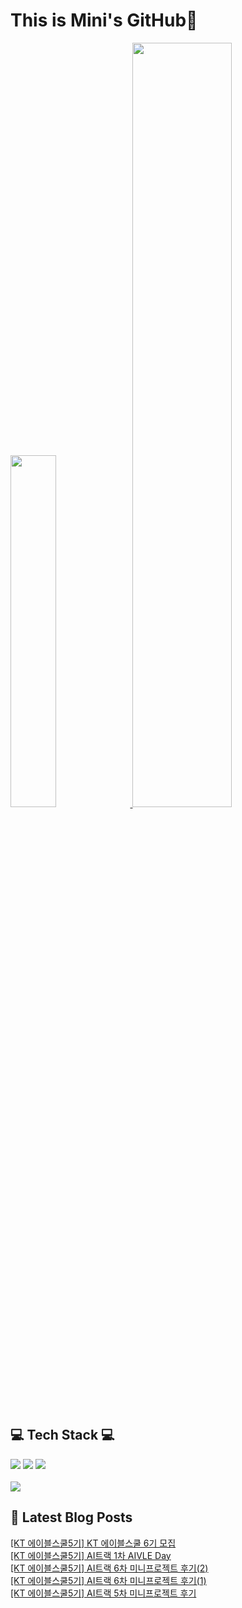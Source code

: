 # This is Mini's GitHub👋

 <a href="https://github.com/anuraghazra/github-readme-stats">
     <img src="https://github-readme-stats.vercel.app/api/top-langs/?username=mini0-0&layout=donut&show_icons=true&theme=material-palenight&hide_border=true&bg_color=20232a&icon_color=58A6FF&text_color=fff&title_color=58A6FF&count_private=true&exclude_repo=Face-Transfer-Application" width=38% />
 </a>    
 
 <a href="https://github.com/anuraghazra/github-readme-stats">
   <img src="https://github-readme-stats.vercel.app/api?username=mini0-0&show_icons=true&theme=material-palenight&hide_border=true&bg_color=20232a&icon_color=58A6FF&text_color=fff&title_color=58A6FF&count_private=true" width=56% />
 </a>

## 💻 Tech Stack 💻
<div>
 <img src="https://img.shields.io/badge/Python-3776AB?style=for-the-badge&logo=python&logoColor=white" />
 <img src="https://img.shields.io/badge/MySQL-00000F?style=for-the-badge&logo=mysql&logoColor=white" />
 <img src="https://img.shields.io/badge/Java-ED8B00?style=for-the-badge&logo=openjdk&logoColor=white" />
</div>
<br>
<div>
 <img src="https://img.shields.io/badge/Django-092E20?style=for-the-badge&logo=django&logoColor=white" />
 
</div>



## 📕 Latest Blog Posts

<a href=https://rose-brown.tistory.com/58>[KT 에이블스쿨5기] KT 에이블스쿨 6기 모집</a></br><a href=https://rose-brown.tistory.com/57>[KT 에이블스쿨5기] AI트랙 1차 AIVLE Day</a></br><a href=https://rose-brown.tistory.com/56>[KT 에이블스쿨5기] AI트랙 6차 미니프로젝트 후기(2)</a></br><a href=https://rose-brown.tistory.com/55>[KT 에이블스쿨5기] AI트랙 6차 미니프로젝트 후기(1)</a></br><a href=https://rose-brown.tistory.com/54>[KT 에이블스쿨5기] AI트랙 5차 미니프로젝트 후기</a></br>
